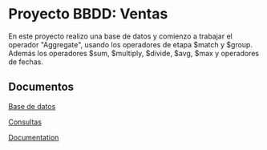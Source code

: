 # Proyecto BBDD: Ventas

En este proyecto realizo una base de datos y comienzo a trabajar el operador "Aggregate", usando los operadores de etapa $match y $group. Además los operadores $sum, $multiply, $divide, $avg, $max y operadores de fechas.

## Documentos

[Base de datos](https://linktodocumentation)

[Consultas](https://linktodocumentation)

[Documentation](https://linktodocumentation)
